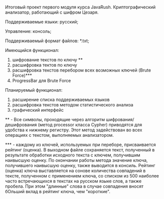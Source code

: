 Итоговый проект первого модуля курса JavaRush.
Криптографический анализатор, работающий с шифром Цезаря.

Поддерживаемые языки: русский;

Управление: консоль;

Поддерживаемый формат файлов: *.txt;

  Имеющийся функционал:
 1) шифрование текстов по ключу ** 
 2) расшифровка тектов по ключу
 3) расшифровка текстов перебором всех возможных ключей (Brute Force)***
 4) ProgressBar для Brute Force

  Планируемый функционал:
  1) расширение списка поддерживаемых языков
  2) расшифровка текстов методом статистического анализа
  3) графический интерфейс

**  - Все символы, проходящие через алгоритм шифрования/дешифрования (метод processor класса Cypher) приводятся для удобства к нижнему регистру.
     Этот метод задействован во всех операциях с текстом, выполняемых анализатором.
       
*** - каждому из ключей, используемых при переборе, присваивается рейтинг (оценка). В выходном файле сохраняется
    текст, полученный в результате обработки исходного текста с ключем, получившим наивысшую оценку. По
    окончании работы метода значение ключа, получившего наивысшую оценку, также выводится в консиль. Рейтинг (оценка) ключа
    выставляется на сонове количества совпадений в тексте, полученном с применением ключа, со списком из 500 наиболее часто встречающихся
    в текстах на русском языке слов, а также пробела. При этом "длинные" слова в случае совпадения вносят бОльший вклад в
    рейтинг ключа, чем "короткие".
      
